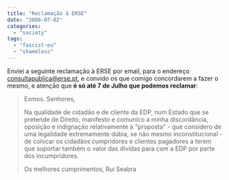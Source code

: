 ```yaml
---
title: "Reclamação à ERSE"
date: "2008-07-02"
categories: 
  - "society"
tags: 
  - "fascist-eu"
  - "shameless"
---
```


Enviei a seguinte reclamação à ERSE por email, para o endereço [consultapublica@erse.pt](mailto:consultapublica@erse.pt), e convido os que comigo concordarem a fazer o mesmo, e atenção que **é só até 7 de Julho que podemos reclamar**:

> Exmos. Senhores,
> 
> Na qualidade de cidadão e de cliente da EDP, num Estado que se pretende de Direito, manifesto e comunico a minha discordância, oposição e indignação relativamente à "proposta" - que considero de uma legalidade extremamente dúbia, se não mesmo inconstitucional - de colocar os cidadãos cumpridores e clientes pagadores a terem que suportar também o valor das dívidas para com a EDP por parte dos incumpridores.
> 
> Os melhores cumprimentos, Rui Seabra
